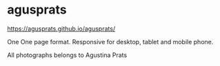 # agusprats

https://agusprats.github.io/agusprats/

One One page format. Responsive for desktop, tablet and mobile phone.<br/>

All photographs belongs to Agustina Prats<br/>




